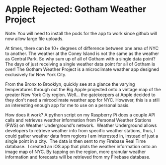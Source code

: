 # Apple Rejected: Gotham Weather Project

Note: You will need to install the pods for the app to work since github will now allow large file uploads.

At times, there can be 10+ degrees of difference between one area of NYC to another. The weather at the Coney Island is not the same as the weather as Central Park. So why sum up of all of Gotham with a single data point?  The days of just receiving a single weather data point for all of Gotham is over! The Gotham Weather Project is a microclimate weather app designed exclusively for New York City. 

From the Bronx to Brooklyn, quickly see at a glance the varying temperatures through out the Big Apple projected onto a vintage map of the greater New York City region.  Well... the gatekeepers at Apple decided to they don't need a mircoclimate weather app for NYC.  However, this is a still an interesting enough app for me to use on a personal basis.    

How does it work?  A python script on my Raspberry Pi does a couple API calls and retrieves weather information from Personal Weather Stations (PWS) on Weather Underground's network.  Weather Underground allows developers to retrieve weather info from specific weather stations, thus, I could gather weather data from regions I am interested in, instead of just a single point in a city.  The data is then sent to my Firebase Real Time database.  I created an iOS app that plots the weather information onto an image map of NYC. By tapping on the region, more granular weather information and forecasts will be retrieved from my Firebase database. 
